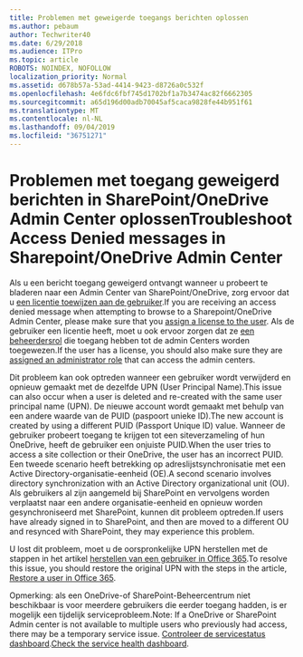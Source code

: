 ```yaml
---
title: Problemen met geweigerde toegangs berichten oplossen
ms.author: pebaum
author: Techwriter40
ms.date: 6/29/2018
ms.audience: ITPro
ms.topic: article
ROBOTS: NOINDEX, NOFOLLOW
localization_priority: Normal
ms.assetid: d678b57a-53ad-4414-9423-d8726a0c532f
ms.openlocfilehash: 4e6fdc6fbf745d1702bf1a7b3474ac82f6662305
ms.sourcegitcommit: a65d196d00adb70045af5caca9828fe44b951f61
ms.translationtype: MT
ms.contentlocale: nl-NL
ms.lasthandoff: 09/04/2019
ms.locfileid: "36751271"
---
```

# <a name="troubleshoot-access-denied-messages-in-sharepointonedrive-admin-center"></a><span data-ttu-id="30ca4-102">Problemen met toegang geweigerd berichten in SharePoint/OneDrive Admin Center oplossen</span><span class="sxs-lookup"><span data-stu-id="30ca4-102">Troubleshoot Access Denied messages in Sharepoint/OneDrive Admin Center</span></span>

<span data-ttu-id="30ca4-103">Als u een bericht toegang geweigerd ontvangt wanneer u probeert te bladeren naar een Admin Center van SharePoint/OneDrive, zorg ervoor dat u [een licentie toewijzen aan de gebruiker](https://docs.microsoft.com/office365/admin/subscriptions-and-billing/assign-licenses-to-users?view=o365-worldwide&amp;tabs=One).</span><span class="sxs-lookup"><span data-stu-id="30ca4-103">If you are receiving an access denied message when attempting to browse to a Sharepoint/OneDrive Admin Center, please make sure that you [assign a license to the user](https://docs.microsoft.com/office365/admin/subscriptions-and-billing/assign-licenses-to-users?view=o365-worldwide&amp;tabs=One).</span></span> <span data-ttu-id="30ca4-104">Als de gebruiker een licentie heeft, moet u ook ervoor zorgen dat ze [een beheerdersrol](https://docs.microsoft.com/office365/admin/add-users/about-admin-roles?view=o365-worldwide) die toegang hebben tot de admin Centers worden toegewezen.</span><span class="sxs-lookup"><span data-stu-id="30ca4-104">If the user has a license, you should also make sure they are [assigned an administrator role](https://docs.microsoft.com/office365/admin/add-users/about-admin-roles?view=o365-worldwide) that can access the admin centers.</span></span>

<span data-ttu-id="30ca4-105">Dit probleem kan ook optreden wanneer een gebruiker wordt verwijderd en opnieuw gemaakt met de dezelfde UPN (User Principal Name).</span><span class="sxs-lookup"><span data-stu-id="30ca4-105">This issue can also occur when a user is deleted and re-created with the same user principal name (UPN).</span></span> <span data-ttu-id="30ca4-106">De nieuwe account wordt gemaakt met behulp van een andere waarde van de PUID (paspoort unieke ID).</span><span class="sxs-lookup"><span data-stu-id="30ca4-106">The new account is created by using a different PUID (Passport Unique ID) value.</span></span> <span data-ttu-id="30ca4-107">Wanneer de gebruiker probeert toegang te krijgen tot een siteverzameling of hun OneDrive, heeft de gebruiker een onjuiste PUID.</span><span class="sxs-lookup"><span data-stu-id="30ca4-107">When the user tries to access a site collection or their OneDrive, the user has an incorrect PUID.</span></span> <span data-ttu-id="30ca4-108">Een tweede scenario heeft betrekking op adreslijstsynchronisatie met een Active Directory-organisatie-eenheid (OE).</span><span class="sxs-lookup"><span data-stu-id="30ca4-108">A second scenario involves directory synchronization with an Active Directory organizational unit (OU).</span></span> <span data-ttu-id="30ca4-109">Als gebruikers al zijn aangemeld bij SharePoint en vervolgens worden verplaatst naar een andere organisatie-eenheid en opnieuw worden gesynchroniseerd met SharePoint, kunnen dit probleem optreden.</span><span class="sxs-lookup"><span data-stu-id="30ca4-109">If users have already signed in to SharePoint, and then are moved to a different OU and resynced with SharePoint, they may experience this problem.</span></span>

<span data-ttu-id="30ca4-110">U lost dit probleem, moet u de oorspronkelijke UPN herstellen met de stappen in het artikel [herstellen van een gebruiker in Office 365](https://docs.microsoft.com/office365/admin/add-users/restore-user?view=o365-worldwide).</span><span class="sxs-lookup"><span data-stu-id="30ca4-110">To resolve this issue, you should restore the original UPN with the steps in the article, [Restore a user in Office 365](https://docs.microsoft.com/office365/admin/add-users/restore-user?view=o365-worldwide).</span></span>

<span data-ttu-id="30ca4-111">Opmerking: als een OneDrive-of SharePoint-Beheercentrum niet beschikbaar is voor meerdere gebruikers die eerder toegang hadden, is er mogelijk een tijdelijk serviceprobleem.</span><span class="sxs-lookup"><span data-stu-id="30ca4-111">Note: If a OneDrive or SharePoint Admin center is not available to multiple users who previously had access, there may be a temporary service issue.</span></span>  <span data-ttu-id="30ca4-112">[Controleer de servicestatus dashboard](https://portal.office.com/adminportal/home#/servicehealth).</span><span class="sxs-lookup"><span data-stu-id="30ca4-112">[Check the service health dashboard](https://portal.office.com/adminportal/home#/servicehealth).</span></span>


